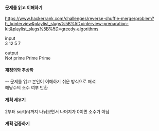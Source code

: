 #### 문제를 읽고 이해하기
https://www.hackerrank.com/challenges/reverse-shuffle-merge/problem?h_l=interview&playlist_slugs%5B%5D=interview-preparation-kit&playlist_slugs%5B%5D=greedy-algorithms

input</br>
3
12
5
7

output</br>
Not prime
Prime
Prime

 
#### 재정의와 추상화<br>
-- 문제를 읽고 본인이 이해하기 쉬운 방식으로 해석<br>
해당수의 소수 여부 반환 

#### 계획 세우기<br>
2부터 sqrt(n)까지 나눠보면서 나머지가 0이면 소수가 아님

#### 계획 검증하기
